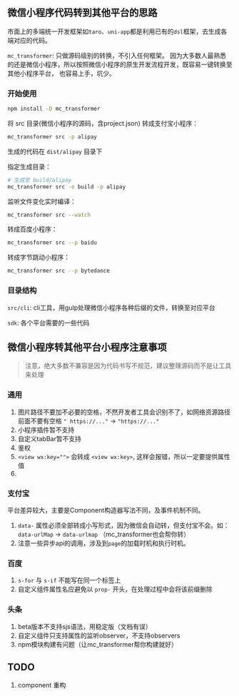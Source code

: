 ## 微信小程序代码转到其他平台的思路

市面上的多端统一开发框架如`taro`、`uni-app`都是利用已有的`dsl`框架，去生成各端对应的代码。

`mc_transformer`:
只做源码级别的转换，不引入任何框架。
因为大多数人最熟悉的还是微信小程序，所以按照微信小程序的原生开发流程开发，既容易一键转换至其他小程序平台，
也容易上手，坑少。

### 开始使用

```sh
npm install -D mc_transformer
```

将 src 目录(微信小程序的源码，含project.json) 转成支付宝小程序：
```sh
mc_transformer src -p alipay
```
生成的代码在 `dist/alipay` 目录下

指定生成目录：
```sh
# 生成至 build/alipay
mc_transformer src -o build -p alipay
```

监听文件变化实时编译：
```sh
mc_transformer src --watch
```

转成百度小程序：
```sh
mc_transformer src --p baidu
```

转成字节跳动小程序：
```sh
mc_transformer src --p bytedance
```

### 目录结构

`src/cli`: cli工具，用gulp处理微信小程序各种后缀的文件，转换至对应平台

`sdk`: 各个平台需要的一些代码

## 微信小程序转其他平台小程序注意事项

> 注意，绝大多数不兼容是因为代码书写不规范，建议整理源码而不是让工具来处理

### 通用

1. 图片路径不要加不必要的空格，不然开发者工具会识别不了，如网络资源路径前面不要有空格 `" https://..."` -> `"https://..."`
2. 小程序插件暂不支持
3. 自定义tabBar暂不支持
4. 鉴权
5. `<view wx:key="">` 会转成 `<view wx:key>`, 这样会报错，所以一定要提供属性值
6. 

### 支付宝

平台差异较大，主要是Component构造器写法不同，及事件机制不同。

1. `data-` 属性必须全部转成小写形式，因为微信会自动转，但支付宝不会。如：`data-urlMap` -> `data-urlmap` （mc_transformer也会帮你转）
2. 注意一些异步api的调用，涉及到`page`的加载时机和执行时机。

### 百度

1. `s-for` 与 `s-if` 不能写在同一个标签上
2. 自定义组件属性名应避免以 `prop-` 开头，在处理过程中会将该前缀删除

### 头条

1. beta版本不支持sjs语法，用稳定版（文档有误）
2. 自定义组件只支持属性的监听observer，不支持observers
3. npm模块构建有问题（让mc_transformer帮你构建就好）


## TODO

1. component 重构
